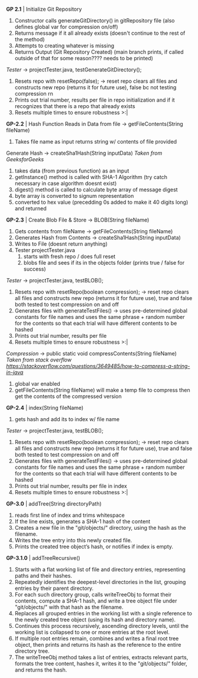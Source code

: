 __GP 2.1__ | Initialize Git Repository 
1. Constructor calls generateGitDirectory() in gitRepository file (also defines global var for compression on/off)
2. Returns message if it all already exists (doesn't continue to the rest of the method)
3. Attempts to creating whatever is missing
4. Returns Output (Git Repository Created) (main branch prints, if called outside of that for some reason???? needs to be printed)

*Tester* -> projectTester.java, testGenerateGitDirectory();
1. Resets repo with resetRepo(false); -> reset repo clears all files and constructs new repo (returns it for future use), false bc not testing compression rn
2. Prints out trial number, results per file in repo initialization and if it recognizes that there is a repo that already exists
3. Resets multiple times to ensure robustness >:|

__GP-2.2__ | Hash Function
Reads in Data from file -> getFileContents(String fileName)
1. Takes file name as input returns string w/ contents of file provided

Generate Hash -> createSha1Hash(String inputData) *Taken from GeeksforGeeks*
1. takes data (from previous function) as an input
2. getInstance() method is called with SHA-1 Algorithm (try catch necessary in case algorithm doesnt exist)
3. digest() method is called to calculate byte array of message digest
4. byte array is converted to signum representation
5. converted to hex value (precedding 0s added to make it 40 digits long) and returned

__GP-2.3__ | Create Blob File & Store -> BLOB(String fileName)
1. Gets contents from fileName -> getFileContents(String fileName)
2. Generates Hash from Contents -> createSha1Hash(String inputData)
3. Writes to File (doesnt return anything)
4. Tester projectTester.java
    1. starts with fresh repo / does full reset
    2. blobs file and sees if its in the objects folder (prints true / false for success)

*Tester* -> projectTester.java, testBLOB();
1. Resets repo with resetRepo(boolean compression); -> reset repo clears all files and constructs new repo (returns it for future use), true and false both tested to test compression on and off
2. Generates files with generateTestFiles() -> uses pre-determined global constants for file names and uses the same phrase + random number for the contents so that each trial will have different contents to be hashed
3. Prints out trial number, results per file 
4. Resets multiple times to ensure robustness >:|

*Compression* -> public static void compressContents(String fileName) *Taken from stack overflow https://stackoverflow.com/questions/3649485/how-to-compress-a-string-in-java*
1. global var enabled
2. getFileContents(String fileName) will make a temp file to compress then get the contents of the compressed version

__GP-2.4__ | index(String fileName)
1. gets hash and add its to index w/ file name

*Tester* -> projectTester.java, testBLOB();
1. Resets repo with resetRepo(boolean compression); -> reset repo clears all files and constructs new repo (returns it for future use), true and false both tested to test compression on and off
2. Generates files with generateTestFiles() -> uses pre-determined global constants for file names and uses the same phrase + random number for the contents so that each trial will have different contents to be hashed
3. Prints out trial number, results per file in index
4. Resets multiple times to ensure robustness >:|

__GP-3.0__ | addTree(String directoryPath)
1. reads first line of index and trims whitespace
2. If the line exists, generates a SHA-1 hash of the content 
3. Creates a new file in the "git/objects/" directory, using the hash as the filename.
4. Writes the tree entry into this newly created file.
5. Prints the created tree object’s hash, or notifies if index is empty.

__GP-3.1.0__ | addTreeRecursive() 
1. Starts with a flat working list of file and directory entries, representing paths and their hashes.
2. Repeatedly identifies the deepest-level directories in the list, grouping entries by their parent directory.
3. For each such directory group, calls writeTreeObj to format their contents, compute a SHA-1 hash, and write a tree object file under "git/objects/" with that hash as the filename.
4. Replaces all grouped entries in the working list with a single reference to the newly created tree object (using its hash and directory name).
5. Continues this process recursively, ascending directory levels, until the working list is collapsed to one or more entries at the root level.
6. If multiple root entries remain, combines and writes a final root tree object, then prints and returns its hash as the reference to the entire directory tree.
7. The writeTreeObj method takes a list of entries, extracts relevant parts, formats the tree content, hashes it, writes it to the "git/objects/" folder, and returns the hash.